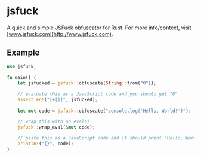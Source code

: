 # jsfuck
A quick and simple JSFuck obfuscator for Rust. For more info/context, visit [www.jsfuck.com](http://www.jsfuck.com).

## Example
```rs
use jsfuck;

fn main() {
    let jsfucked = jsfuck::obfuscate(String::from("0"));
    
    // evaluate this as a JavaScript code and you should get "0"
    assert_eq!("[+[]]", jsfucked);
    
    let mut code = jsfuck::obfuscate("console.log('Hello, World!')");

    // wrap this with an eval()
    jsfuck::wrap_eval(&mut code);
    
    // paste this as a JavaScript code and it should print "Hello, World!"
    println!("{}", code);
}